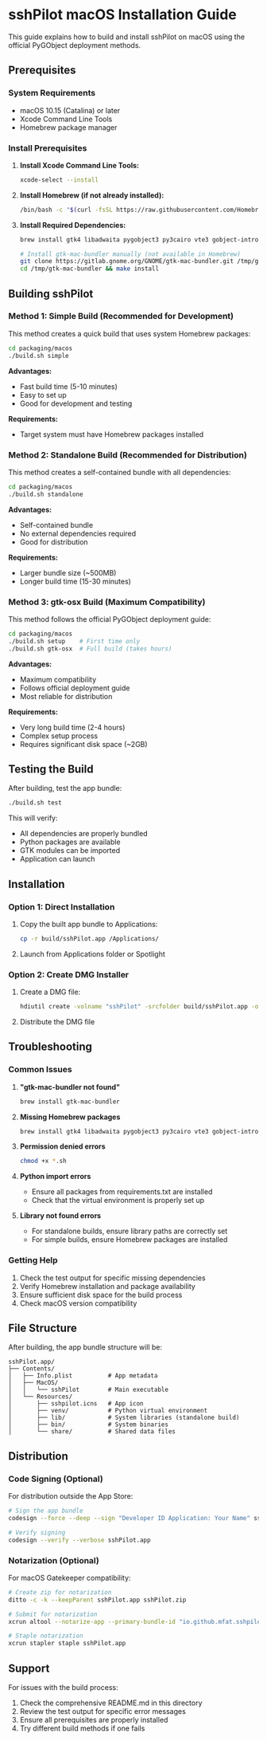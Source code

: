 # sshPilot macOS Installation Guide

This guide explains how to build and install sshPilot on macOS using the official PyGObject deployment methods.

## Prerequisites

### System Requirements
- macOS 10.15 (Catalina) or later
- Xcode Command Line Tools
- Homebrew package manager

### Install Prerequisites

1. **Install Xcode Command Line Tools:**
   ```bash
   xcode-select --install
   ```

2. **Install Homebrew (if not already installed):**
   ```bash
   /bin/bash -c "$(curl -fsSL https://raw.githubusercontent.com/Homebrew/install/HEAD/install.sh)"
   ```

3. **Install Required Dependencies:**
   ```bash
   brew install gtk4 libadwaita pygobject3 py3cairo vte3 gobject-introspection adwaita-icon-theme pkg-config glib graphene icu4c sshpass
   
   # Install gtk-mac-bundler manually (not available in Homebrew)
   git clone https://gitlab.gnome.org/GNOME/gtk-mac-bundler.git /tmp/gtk-mac-bundler
   cd /tmp/gtk-mac-bundler && make install
   ```

## Building sshPilot

### Method 1: Simple Build (Recommended for Development)

This method creates a quick build that uses system Homebrew packages:

```bash
cd packaging/macos
./build.sh simple
```

**Advantages:**
- Fast build time (5-10 minutes)
- Easy to set up
- Good for development and testing

**Requirements:**
- Target system must have Homebrew packages installed

### Method 2: Standalone Build (Recommended for Distribution)

This method creates a self-contained bundle with all dependencies:

```bash
cd packaging/macos
./build.sh standalone
```

**Advantages:**
- Self-contained bundle
- No external dependencies required
- Good for distribution

**Requirements:**
- Larger bundle size (~500MB)
- Longer build time (15-30 minutes)

### Method 3: gtk-osx Build (Maximum Compatibility)

This method follows the official PyGObject deployment guide:

```bash
cd packaging/macos
./build.sh setup    # First time only
./build.sh gtk-osx  # Full build (takes hours)
```

**Advantages:**
- Maximum compatibility
- Follows official deployment guide
- Most reliable for distribution

**Requirements:**
- Very long build time (2-4 hours)
- Complex setup process
- Requires significant disk space (~2GB)

## Testing the Build

After building, test the app bundle:

```bash
./build.sh test
```

This will verify:
- All dependencies are properly bundled
- Python packages are available
- GTK modules can be imported
- Application can launch

## Installation

### Option 1: Direct Installation

1. Copy the built app bundle to Applications:
   ```bash
   cp -r build/sshPilot.app /Applications/
   ```

2. Launch from Applications folder or Spotlight

### Option 2: Create DMG Installer

1. Create a DMG file:
   ```bash
   hdiutil create -volname "sshPilot" -srcfolder build/sshPilot.app -ov -format UDZO sshPilot.dmg
   ```

2. Distribute the DMG file

## Troubleshooting

### Common Issues

1. **"gtk-mac-bundler not found"**
   ```bash
   brew install gtk-mac-bundler
   ```

2. **Missing Homebrew packages**
   ```bash
   brew install gtk4 libadwaita pygobject3 py3cairo vte3 gobject-introspection adwaita-icon-theme pkg-config glib graphene icu4c sshpass
   ```

3. **Permission denied errors**
   ```bash
   chmod +x *.sh
   ```

4. **Python import errors**
   - Ensure all packages from requirements.txt are installed
   - Check that the virtual environment is properly set up

5. **Library not found errors**
   - For standalone builds, ensure library paths are correctly set
   - For simple builds, ensure Homebrew packages are installed

### Getting Help

1. Check the test output for specific missing dependencies
2. Verify Homebrew installation and package availability
3. Ensure sufficient disk space for the build process
4. Check macOS version compatibility

## File Structure

After building, the app bundle structure will be:

```
sshPilot.app/
├── Contents/
│   ├── Info.plist          # App metadata
│   ├── MacOS/
│   │   └── sshPilot        # Main executable
│   └── Resources/
│       ├── sshpilot.icns   # App icon
│       ├── venv/           # Python virtual environment
│       ├── lib/            # System libraries (standalone build)
│       ├── bin/            # System binaries
│       └── share/          # Shared data files
```

## Distribution

### Code Signing (Optional)

For distribution outside the App Store:

```bash
# Sign the app bundle
codesign --force --deep --sign "Developer ID Application: Your Name" sshPilot.app

# Verify signing
codesign --verify --verbose sshPilot.app
```

### Notarization (Optional)

For macOS Gatekeeper compatibility:

```bash
# Create zip for notarization
ditto -c -k --keepParent sshPilot.app sshPilot.zip

# Submit for notarization
xcrun altool --notarize-app --primary-bundle-id "io.github.mfat.sshpilot" --username "your-email@example.com" --password "@keychain:AC_PASSWORD" --file sshPilot.zip

# Staple notarization
xcrun stapler staple sshPilot.app
```

## Support

For issues with the build process:

1. Check the comprehensive README.md in this directory
2. Review the test output for specific error messages
3. Ensure all prerequisites are properly installed
4. Try different build methods if one fails
